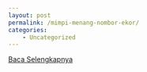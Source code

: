 ```yaml
---
layout: post
permalink: /mimpi-menang-nombor-ekor/
categories:
    - Uncategorized
---
```


[Baca Selengkapnya](/05)